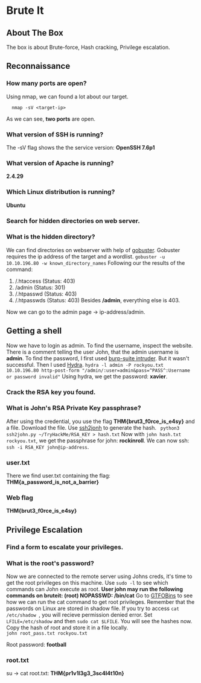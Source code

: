 # Brute It

## About The Box
The box is about Brute-force, Hash cracking, Privilege escalation.

## Reconnaissance 

### How many ports are open?
Using nmap, we can found a lot about our target. 
```
  nmap -sV <target-ip>
```
As we can see, **two ports** are open. 

### What version of SSH is running?
The -sV flag shows the the service version: **OpenSSH 7.6p1**


### What version of Apache is running?
**2.4.29**

### Which Linux distribution is running?
**Ubuntu**

### Search for hidden directories on web server.
### What is the hidden directory?
We can find directories on webserver with help of [gobuster](https://www.kali.org/tools/gobuster/).
Gobuster requires the ip address of the target and a wordlist.
```gobuster -u 10.10.196.80 -w known_directory_names```
Following our the results of the command:
1. /.htaccess (Status: 403)
2. /admin (Status: 301)
3. /.htpasswd (Status: 403)
4. /.htpasswds (Status: 403)
Besides **/admin**, everything else is 403. 

Now we can go to the admin page -> ip-address/admin. 

##  Getting a shell 
Now we have to login as admin. To find the username, inspect the website. There is a comment telling the user John, that the admin username is **admin**.
To find the password, I first used [burp-suite intruder](https://portswigger.net/burp/communitydownload). But it wasn't successful. Then I used [Hydra](https://www.kali.org/tools/hydra/).
```hydra -l admin -P rockyou.txt 10.10.196.80 http-post-form "/admin/:user=admin&pass=^PASS^:Username or password invalid"```
Using hydra, we get the password: **xavier**.

### Crack the RSA key you found.
### What is John's RSA Private Key passphrase?
After using the credential, you use the flag **THM{brut3_f0rce_is_e4sy}** and a file. Download the file. 
Use [ssh2jonh](https://github.com/openwall/john/blob/bleeding-jumbo/run/ssh2john.py) to generate the hash. 
``` python3 ssh2john.py ~/TryHackMe/RSA_KEY > hash.txt```
Now with ``` john hash.txt rockyou.txt ```, we get the passphrase for john: **rockinroll**. 
We can now ssh: ```ssh -i RSA_KEY john@ip-address```. 
### user.txt
There we find user.txt containing the flag: **THM{a_password_is_not_a_barrier}**

### Web flag
**THM{brut3_f0rce_is_e4sy}**

## Privilege Escalation
### Find a form to escalate your privileges.
### What is the root's password?

Now we are connected to the remote server using Johns creds, it's time to get the root privileges on this machine. 
Use ```sudo -l``` to see which commands can John execute as root.
**User john may run the following commands on bruteit:
    (root) NOPASSWD: /bin/cat**
Go to [GTFOBins](https://gtfobins.github.io/gtfobins/cat/) to see how we can run the cat command to get root privileges. 
Remember that the passwords on Linux are stored in shadow file. If you try to access ```cat /etc/shadow ```, you will recieve permission denied error.
Set ```LFILE=/etc/shadow``` and then ```sudo cat $LFILE```.
You will see the hashes now. Copy the hash of root and store it in a file locally.  
``` john root_pass.txt rockyou.txt ``` 

Root password: **football**

### root.txt
su -> cat root.txt: **THM{pr1v1l3g3_3sc4l4t10n}**
